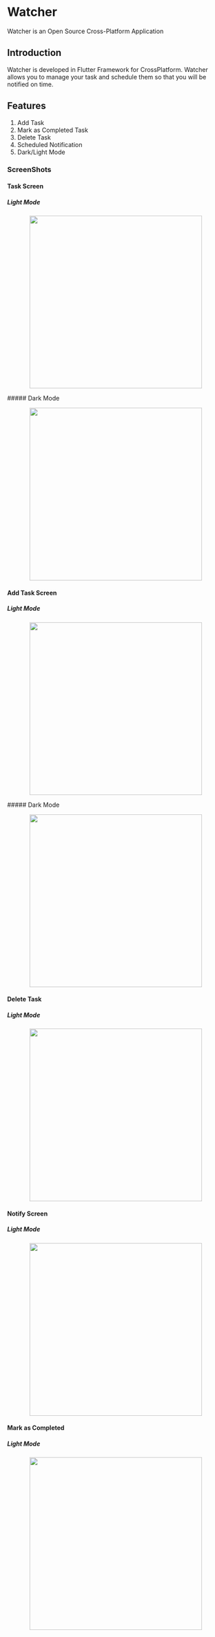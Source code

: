 # Watcher

Watcher is an Open Source Cross-Platform Application

## Introduction
Watcher is developed in Flutter Framework for CrossPlatform. Watcher allows you to manage your task and schedule them so that you will be notified on time.

## Features

1. Add Task
2. Mark as Completed Task
3. Delete Task
4. Scheduled Notification
5. Dark/Light Mode

### ScreenShots
#### Task Screen 
##### Light Mode 
<p align="center"><img src="https://user-images.githubusercontent.com/89972827/180660481-205be987-c937-47e7-81a6-73dc7d4af6c5.png" height="400"/></p>
##### Dark Mode 
<p align="center"><img src="https://user-images.githubusercontent.com/89972827/180660529-5a82566b-7ea1-4437-abc4-1d01ff44a1d4.png" height="400"/></p>


#### Add Task Screen 
##### Light Mode 
<p align="center"><img src="https://user-images.githubusercontent.com/89972827/180660542-30d5d5e8-6c2a-491f-a595-6e8a124d6c2e.png" height="400"/></p>
##### Dark Mode 
<p align="center"><img src="https://user-images.githubusercontent.com/89972827/180660548-1b08255d-dd65-4432-be3d-1f34e33a4f98.png" height="400"/></p>

#### Delete Task 
##### Light Mode 
<p align="center"><img src="https://user-images.githubusercontent.com/89972827/180660645-e6ca693d-a7a3-4917-94ce-cc26d325c60c.png" height="400"/></p>

#### Notify Screen 
##### Light Mode 
<p align="center"><img src="https://user-images.githubusercontent.com/89972827/180660665-0937a7a8-7537-4705-92be-2019ae951eaf.png" height="400"/></p>

#### Mark as Completed
##### Light Mode 
<p align="center"><img src="https://user-images.githubusercontent.com/89972827/180660687-e3416d7e-f178-4b75-b516-4a0f512c2775.png" height="400"/></p>

